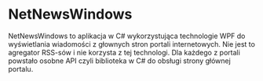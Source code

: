 # NetNewsWindows

NetNewsWindows to aplikacja w C# wykorzystująca technologie WPF do wyświetlania wiadomości z głownych stron portali internetowych.
Nie jest to agregator RSS-sów i nie korzysta z tej technologi. Dla każdego z portali powstało osobne API czyli biblioteka w C# do obsługi strony głównej portalu.


